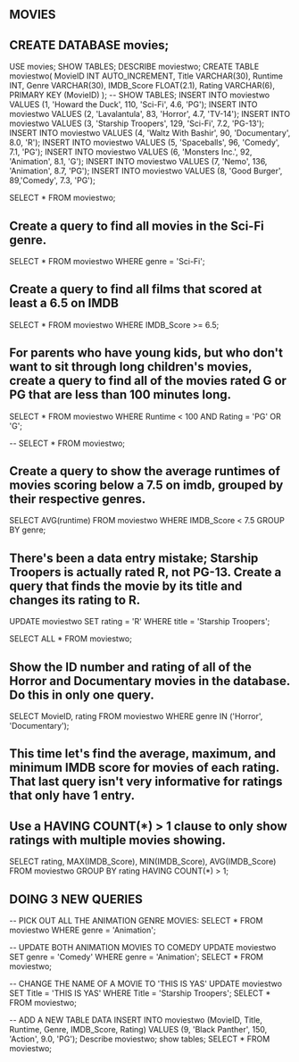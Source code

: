 ## MOVIES

## CREATE DATABASE movies;
USE movies;
SHOW TABLES;
DESCRIBE moviestwo;
CREATE TABLE moviestwo(
MovieID INT AUTO_INCREMENT,
Title VARCHAR(30),
Runtime INT,
Genre VARCHAR(30),
IMDB_Score FLOAT(2.1),
Rating VARCHAR(6),
PRIMARY KEY (MovieID)
);
 -- SHOW TABLES;
INSERT INTO moviestwo VALUES (1, 'Howard the Duck', 110, 'Sci-Fi', 4.6, 'PG');
INSERT INTO moviestwo VALUES (2, 'Lavalantula', 83, 'Horror', 4.7, 'TV-14');
INSERT INTO moviestwo VALUES (3, 'Starship Troopers', 129, 'Sci-Fi', 7.2, 'PG-13');
INSERT INTO moviestwo VALUES (4, 'Waltz With Bashir', 90, 'Documentary', 8.0, 'R');
INSERT INTO moviestwo VALUES (5, 'Spaceballs', 96, 'Comedy', 7.1, 'PG');
INSERT INTO moviestwo VALUES (6, 'Monsters Inc.', 92, 'Animation', 8.1, 'G');
INSERT INTO moviestwo VALUES (7, 'Nemo', 136, 'Animation', 8.7, 'PG');
INSERT INTO moviestwo VALUES (8, 'Good Burger', 89,'Comedy', 7.3, 'PG'); 

SELECT * FROM moviestwo;
 
## Create a query to find all movies in the Sci-Fi genre.
SELECT * FROM moviestwo WHERE genre = 'Sci-Fi';

## Create a query to find all films that scored at least a 6.5 on IMDB
SELECT * FROM moviestwo WHERE IMDB_Score >= 6.5;

## For parents who have young kids, but who don't want to sit through long children's movies, create a query to find all of the movies rated G or PG that are less than 100 minutes long.
SELECT * FROM moviestwo WHERE Runtime < 100 AND Rating = 'PG' OR 'G';

-- SELECT * FROM moviestwo;

## Create a query to show the average runtimes of movies scoring below a 7.5 on imdb, grouped by their respective genres.
SELECT AVG(runtime) FROM moviestwo WHERE IMDB_Score < 7.5 GROUP BY genre;

## There's been a data entry mistake; Starship Troopers is actually rated R, not PG-13. Create a query that finds the movie by its title and changes its rating to R.
UPDATE moviestwo SET rating = 'R' WHERE title = 'Starship Troopers';

SELECT ALL * FROM moviestwo;

## Show the ID number and rating of all of the Horror and Documentary movies in the database. Do this in only one query.
SELECT MovieID, rating FROM moviestwo WHERE genre IN ('Horror', 'Documentary');

## This time let's find the average, maximum, and minimum IMDB score for movies of each rating. That last query isn't very informative for ratings that only have 1 entry. 
## Use a HAVING COUNT(*) > 1 clause to only show ratings with multiple movies showing.
SELECT rating, MAX(IMDB_Score), MIN(IMDB_Score), AVG(IMDB_Score) FROM moviestwo GROUP BY rating
HAVING COUNT(*) > 1;

## DOING 3 NEW QUERIES
-- PICK OUT ALL THE ANIMATION GENRE MOVIES:
SELECT * FROM moviestwo WHERE genre = 'Animation';

-- UPDATE BOTH ANIMATION MOVIES TO COMEDY
UPDATE moviestwo SET genre = 'Comedy' WHERE genre = 'Animation';
SELECT * FROM moviestwo; 

-- CHANGE THE NAME OF A MOVIE TO 'THIS IS YAS'
UPDATE moviestwo SET Title = 'THIS IS YAS' WHERE Title = 'Starship Troopers';
SELECT * FROM moviestwo;

-- ADD A NEW TABLE DATA
INSERT INTO moviestwo (MovieID, Title, Runtime, Genre, IMDB_Score, Rating) VALUES (9, 'Black Panther', 150, 'Action', 9.0, 'PG');
Describe moviestwo;
show tables; 
SELECT * FROM moviestwo;
